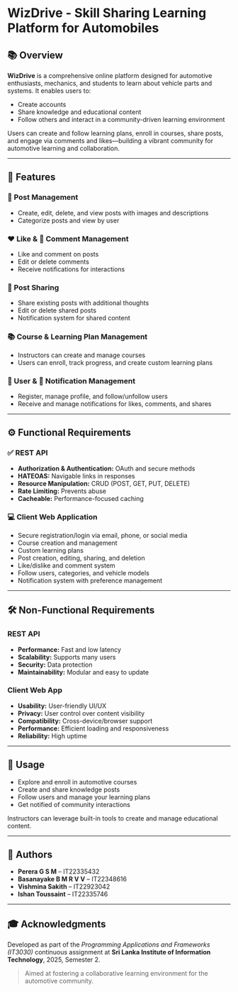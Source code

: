 # WizDrive - Skill Sharing Learning Platform for Automobiles

## 📚 Overview
**WizDrive** is a comprehensive online platform designed for automotive enthusiasts, mechanics, and students to learn about vehicle parts and systems. It enables users to:
- Create accounts
- Share knowledge and educational content
- Follow others and interact in a community-driven learning environment

Users can create and follow learning plans, enroll in courses, share posts, and engage via comments and likes—building a vibrant community for automotive learning and collaboration.

---

## 🚀 Features

### 🧾 Post Management
- Create, edit, delete, and view posts with images and descriptions
- Categorize posts and view by user

### ❤️ Like & 💬 Comment Management
- Like and comment on posts
- Edit or delete comments
- Receive notifications for interactions

### 🔁 Post Sharing
- Share existing posts with additional thoughts
- Edit or delete shared posts
- Notification system for shared content

### 📚 Course & Learning Plan Management
- Instructors can create and manage courses
- Users can enroll, track progress, and create custom learning plans

### 👤 User & 🔔 Notification Management
- Register, manage profile, and follow/unfollow users
- Receive and manage notifications for likes, comments, and shares

---

## ⚙️ Functional Requirements

### ✅ REST API
- **Authorization & Authentication:** OAuth and secure methods
- **HATEOAS:** Navigable links in responses
- **Resource Manipulation:** CRUD (POST, GET, PUT, DELETE)
- **Rate Limiting:** Prevents abuse
- **Cacheable:** Performance-focused caching

### 💻 Client Web Application
- Secure registration/login via email, phone, or social media
- Course creation and management
- Custom learning plans
- Post creation, editing, sharing, and deletion
- Like/dislike and comment system
- Follow users, categories, and vehicle models
- Notification system with preference management

---

## 🛠️ Non-Functional Requirements

### REST API
- **Performance:** Fast and low latency
- **Scalability:** Supports many users
- **Security:** Data protection
- **Maintainability:** Modular and easy to update

### Client Web App
- **Usability:** User-friendly UI/UX
- **Privacy:** User control over content visibility
- **Compatibility:** Cross-device/browser support
- **Performance:** Efficient loading and responsiveness
- **Reliability:** High uptime

---

## 🧪 Usage

- Explore and enroll in automotive courses  
- Create and share knowledge posts  
- Follow users and manage your learning plans  
- Get notified of community interactions  

Instructors can leverage built-in tools to create and manage educational content.

---

## 👥 Authors

- **Perera G S M** – IT22335432  
- **Basanayake B M R V V** – IT22348616  
- **Vishmina Sakith** – IT22923042  
- **Ishan Toussaint** – IT22335746  

---

## 🎓 Acknowledgments

Developed as part of the *Programming Applications and Frameworks (IT3030)* continuous assignment at **Sri Lanka Institute of Information Technology**, 2025, Semester 2.

> Aimed at fostering a collaborative learning environment for the automotive community.
